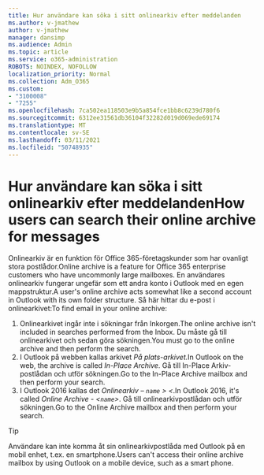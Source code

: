 ```yaml
---
title: Hur användare kan söka i sitt onlinearkiv efter meddelanden
ms.author: v-jmathew
author: v-jmathew
manager: dansimp
ms.audience: Admin
ms.topic: article
ms.service: o365-administration
ROBOTS: NOINDEX, NOFOLLOW
localization_priority: Normal
ms.collection: Adm_O365
ms.custom:
- "3100008"
- "7255"
ms.openlocfilehash: 7ca502ea118503e9b5a854fce1bb8c6239d780f6
ms.sourcegitcommit: 6312ee31561db36104f32282d019d069ede69174
ms.translationtype: MT
ms.contentlocale: sv-SE
ms.lasthandoff: 03/11/2021
ms.locfileid: "50748935"
---
```

# <a name="how-users-can-search-their-online-archive-for-messages"></a><span data-ttu-id="f7ef7-102">Hur användare kan söka i sitt onlinearkiv efter meddelanden</span><span class="sxs-lookup"><span data-stu-id="f7ef7-102">How users can search their online archive for messages</span></span>

<span data-ttu-id="f7ef7-103">Onlinearkiv är en funktion för Office 365-företagskunder som har ovanligt stora postlådor.</span><span class="sxs-lookup"><span data-stu-id="f7ef7-103">Online archive is a feature for Office 365 enterprise customers who have uncommonly large mailboxes.</span></span> <span data-ttu-id="f7ef7-104">En användares onlinearkiv fungerar ungefär som ett andra konto i Outlook med en egen mappstruktur.</span><span class="sxs-lookup"><span data-stu-id="f7ef7-104">A user's online archive acts somewhat like a second account in Outlook with its own folder structure.</span></span> <span data-ttu-id="f7ef7-105">Så här hittar du e-post i onlinearkivet:</span><span class="sxs-lookup"><span data-stu-id="f7ef7-105">To find email in your online archive:</span></span>

1. <span data-ttu-id="f7ef7-106">Onlinearkivet ingår inte i sökningar från Inkorgen.</span><span class="sxs-lookup"><span data-stu-id="f7ef7-106">The online archive isn't included in searches performed from the Inbox.</span></span> <span data-ttu-id="f7ef7-107">Du måste gå till onlinearkivet och sedan göra sökningen.</span><span class="sxs-lookup"><span data-stu-id="f7ef7-107">You must go to the online archive and then perform the search.</span></span>
2. <span data-ttu-id="f7ef7-108">I Outlook på webben kallas arkivet *På plats-arkivet.*</span><span class="sxs-lookup"><span data-stu-id="f7ef7-108">In Outlook on the web, the archive is called *In-Place Archive*.</span></span> <span data-ttu-id="f7ef7-109">Gå till In-Place Arkiv-postlådan och utför sökningen.</span><span class="sxs-lookup"><span data-stu-id="f7ef7-109">Go to the In-Place Archive mailbox and then perform your search.</span></span>
3. <span data-ttu-id="f7ef7-110">I Outlook 2016 kallas det *Onlinearkiv – `name` > <*.</span><span class="sxs-lookup"><span data-stu-id="f7ef7-110">In Outlook 2016, it's called *Online Archive - <`name`>*.</span></span> <span data-ttu-id="f7ef7-111">Gå till onlinearkivpostlådan och utför sökningen.</span><span class="sxs-lookup"><span data-stu-id="f7ef7-111">Go to the Online Archive mailbox and then perform your search.</span></span>

> [!TIP]
> <span data-ttu-id="f7ef7-112">Användare kan inte komma åt sin onlinearkivpostlåda med Outlook på en mobil enhet, t.ex. en smartphone.</span><span class="sxs-lookup"><span data-stu-id="f7ef7-112">Users can't access their online archive mailbox by using Outlook on a mobile device, such as a smart phone.</span></span>
